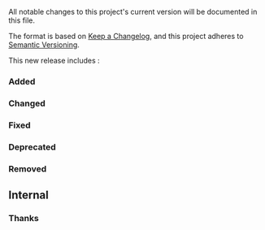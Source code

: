 All notable changes to this project's current version will be documented in this file.

The format is based on [Keep a Changelog](https://keepachangelog.com/en/1.0.0/),
and this project adheres to [Semantic Versioning](https://semver.org/spec/v2.0.0.html).

This new release includes :

### Added

### Changed

### Fixed

### Deprecated

### Removed

## Internal

### Thanks
